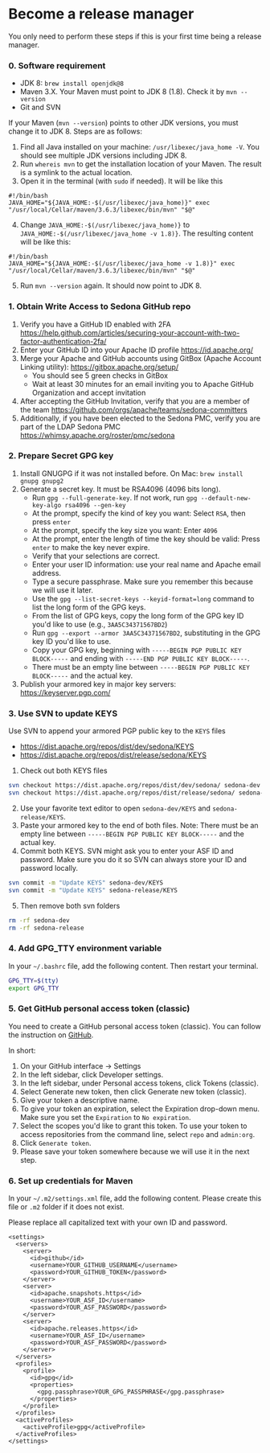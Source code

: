 # Become a release manager

You only need to perform these steps if this is your first time being a release manager.

### 0. Software requirement

* JDK 8: `brew install openjdk@8`
* Maven 3.X. Your Maven must point to JDK 8 (1.8). Check it by `mvn --version`
* Git and SVN

If your Maven (`mvn --version`) points to other JDK versions, you must change it to JDK 8. Steps are as follows:

1. Find all Java installed on your machine: `/usr/libexec/java_home -V`. You should see multiple JDK versions including JDK 8.
2. Run `whereis mvn` to get the installation location of your Maven. The result is a symlink to the actual location.
3. Open it in the terminal (with `sudo` if needed). It will be like this
```
#!/bin/bash
JAVA_HOME="${JAVA_HOME:-$(/usr/libexec/java_home)}" exec "/usr/local/Cellar/maven/3.6.3/libexec/bin/mvn" "$@"
```
4. Change `JAVA_HOME:-$(/usr/libexec/java_home)}` to `JAVA_HOME:-$(/usr/libexec/java_home -v 1.8)}`.  The resulting content will be like this:
```
#!/bin/bash
JAVA_HOME="${JAVA_HOME:-$(/usr/libexec/java_home -v 1.8)}" exec "/usr/local/Cellar/maven/3.6.3/libexec/bin/mvn" "$@"
```
5. Run `mvn --version` again. It should now point to JDK 8.


### 1. Obtain Write Access to Sedona GitHub repo

1. Verify you have a GitHub ID enabled with 2FA https://help.github.com/articles/securing-your-account-with-two-factor-authentication-2fa/
2. Enter your GitHub ID into your Apache ID profile https://id.apache.org/
3. Merge your Apache and GitHub accounts using GitBox (Apache Account Linking utility): https://gitbox.apache.org/setup/
	* You should see 5 green checks in GitBox
	* Wait at least 30  minutes for an email inviting you to Apache GitHub Organization and accept invitation
4. After accepting the GitHub Invitation, verify that you are a member of the team https://github.com/orgs/apache/teams/sedona-committers
5. Additionally, if you have been elected to the Sedona PMC, verify you are part of the LDAP Sedona PMC https://whimsy.apache.org/roster/pmc/sedona

### 2. Prepare Secret GPG key

1. Install GNUGPG if it was not installed before. On Mac: `brew install gnupg gnupg2`
2. Generate a secret key. It must be RSA4096 (4096 bits long). 
   * Run `gpg --full-generate-key`. If not work, run `gpg --default-new-key-algo rsa4096 --gen-key`
   * At the prompt, specify the kind of key you want: Select `RSA`, then press `enter`
   * At the prompt, specify the key size you want: Enter `4096`
   * At the prompt, enter the length of time the key should be valid: Press `enter` to make the key never expire.
   * Verify that your selections are correct.
   * Enter your user ID information: use your real name and Apache email address.
   * Type a secure passphrase. Make sure you remember this because we will use it later.
   * Use the `gpg --list-secret-keys --keyid-format=long` command to list the long form of the GPG keys.
   * From the list of GPG keys, copy the long form of the GPG key ID you'd like to use (e.g., `3AA5C34371567BD2`)
   * Run `gpg --export --armor 3AA5C34371567BD2`, substituting in the GPG key ID you'd like to use.
   * Copy your GPG key, beginning with `-----BEGIN PGP PUBLIC KEY BLOCK-----` and ending with `-----END PGP PUBLIC KEY BLOCK-----`.
   * There must be an empty line between `-----BEGIN PGP PUBLIC KEY BLOCK-----` and the actual key.
3. Publish your armored key in major key servers: https://keyserver.pgp.com/

### 3. Use SVN to update KEYS

Use SVN to append your armored PGP public key to the `KEYS` files
   * https://dist.apache.org/repos/dist/dev/sedona/KEYS
   * https://dist.apache.org/repos/dist/release/sedona/KEYS

1. Check out both KEYS files
```bash
svn checkout https://dist.apache.org/repos/dist/dev/sedona/ sedona-dev --depth files
svn checkout https://dist.apache.org/repos/dist/release/sedona/ sedona-release --depth files
```
2. Use your favorite text editor to open `sedona-dev/KEYS` and `sedona-release/KEYS`.
3. Paste your armored key to the end of both files. Note: There must be an empty line between `-----BEGIN PGP PUBLIC KEY BLOCK-----` and the actual key.
4. Commit both KEYS. SVN might ask you to enter your ASF ID and password. Make sure you do it so SVN can always store your ID and password locally.
```bash
svn commit -m "Update KEYS" sedona-dev/KEYS
svn commit -m "Update KEYS" sedona-release/KEYS
```
5. Then remove both svn folders
```bash
rm -rf sedona-dev
rm -rf sedona-release
```

### 4. Add GPG_TTY environment variable

In your `~/.bashrc` file, add the following content. Then restart your terminal.

```bash
GPG_TTY=$(tty)
export GPG_TTY
```

### 5. Get GitHub personal access token (classic)

You need to create a GitHub personal access token (classic). You can follow the instruction on [GitHub](https://docs.github.com/en/authentication/keeping-your-account-and-data-secure/creating-a-personal-access-token#creating-a-personal-access-token-classic).

In short:

1. On your GitHub interface -> Settings
2. In the left sidebar, click Developer settings.
3. In the left sidebar, under  Personal access tokens, click Tokens (classic).
4. Select Generate new token, then click Generate new token (classic).
5. Give your token a descriptive name.
6. To give your token an expiration, select the Expiration drop-down menu. Make sure you set the `Expiration` to `No expiration`.
7. Select the scopes you'd like to grant this token. To use your token to access repositories from the command line, select `repo` and `admin:org`.
8. Click `Generate token`.
9. Please save your token somewhere because we will use it in the next step.


### 6. Set up credentials for Maven

In your `~/.m2/settings.xml` file, add the following content. Please create this file or `.m2` folder if it does not exist.

Please replace all capitalized text with your own ID and password.

```
<settings>
  <servers>
    <server>
      <id>github</id>
      <username>YOUR_GITHUB_USERNAME</username>
      <password>YOUR_GITHUB_TOKEN</password>
    </server>
    <server>
      <id>apache.snapshots.https</id>
      <username>YOUR_ASF_ID</username>
      <password>YOUR_ASF_PASSWORD</password>
    </server>
    <server>
      <id>apache.releases.https</id>
      <username>YOUR_ASF_ID</username>
      <password>YOUR_ASF_PASSWORD</password>
    </server>
  </servers>
  <profiles>
    <profile>
      <id>gpg</id>
      <properties>
        <gpg.passphrase>YOUR_GPG_PASSPHRASE</gpg.passphrase>
      </properties>
    </profile>
  </profiles>
  <activeProfiles>
    <activeProfile>gpg</activeProfile>
  </activeProfiles>
</settings>
```
